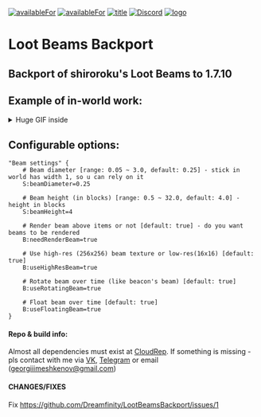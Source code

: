 [![availableFor](https://cf.way2muchnoise.eu/versions/beaming-drops.svg)](https://www.curseforge.com/minecraft/mc-mods/beaming-drops)
[![availableFor](https://cf.way2muchnoise.eu/beaming-drops.svg)](https://www.curseforge.com/minecraft/mc-mods/beaming-drops)
[![title](https://cf.way2muchnoise.eu/title/beaming-drops.svg)](https://www.curseforge.com/minecraft/mc-mods/beaming-drops)
[![Discord](https://img.shields.io/discord/157892343163387904?color=5865F2&label=Discord)](https://discord.gg/weChv5cF)
[![logo](https://img.shields.io/endpoint.svg?url=https://dreamfinity.org/badge.php&label=Ported)](https://dreamfinity.org)
# Loot Beams Backport
## Backport of shiroroku's Loot Beams to 1.7.10
## Example of in-world work:
<details><summary>Huge GIF inside</summary>

![Example](./media/lootbeamsbackport_30.gif)

</details>

## Configurable options:
```
"Beam settings" {
    # Beam diameter [range: 0.05 ~ 3.0, default: 0.25] - stick in world has width 1, so u can rely on it
    S:beamDiameter=0.25

    # Beam height (in blocks) [range: 0.5 ~ 32.0, default: 4.0] - height in blocks
    S:beamHeight=4

    # Render beam above items or not [default: true] - do you want beams to be rendered
    B:needRenderBeam=true

    # Use high-res (256x256) beam texture or low-res(16x16) [default: true] 
    B:useHighResBeam=true

    # Rotate beam over time (like beacon's beam) [default: true]
    B:useRotatingBeam=true
    
    # Float beam over time [default: true]
    B:useFloatingBeam=true
}
```

#### Repo & build info:
Almost all dependencies must exist at [CloudRep](https://cloudrep.veritaris.me/repos).
If something is missing - pls contact with me via
[VK](https://vk.me/veritaris),
[Telegram](tg://resolve?domain=Veritaris) or
email (georgiiimeshkenov@gmail.com)

#### CHANGES/FIXES

Fix https://github.com/Dreamfinity/LootBeamsBackport/issues/1